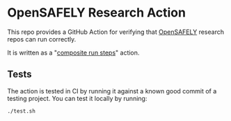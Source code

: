 # OpenSAFELY Research Action

This repo provides a GitHub Action for verifying that
[OpenSAFELY](https://docs.opensafely.org/) research repos can run
correctly.

It is written as a "[composite run steps][1]" action.


## Tests

The action is tested in CI by running it against a known good commit of
a testing project. You can test it locally by running:
```
./test.sh
```

[1]: https://docs.github.com/en/actions/creating-actions/creating-a-composite-run-steps-action
